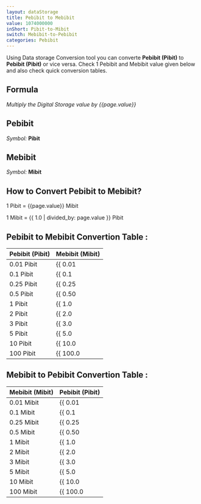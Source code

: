 ```yaml
---
layout: dataStorage
title: Pebibit to Mebibit
value: 1074000000
inShort: Pibit-to-Mibit
switch: Mebibit-to-Pebibit
categories: Pebibit
---
```


Using Data storage Conversion tool you can converte **Pebibit (Pibit)** to **Pebibit (Pibit)** or vice versa. Check 1 Pebibit and Mebibit value given below and also check quick conversion tables.

## Formula
*Multiply the Digital Storage value by {{page.value}}*

## Pebibit
*Symbol:* **Pibit**

## Mebibit
*Symbol:* **Mibit**

## How to Convert Pebibit to Mebibit?

1 Pibit = {{page.value}} Mibit

1 Mibit = {{ 1.0 | divided_by: page.value }} Pibit


## Pebibit to Mebibit Convertion Table :

| Pebibit (Pibit) | Mebibit (Mibit) |
| ---- | ---- |
| 0.01 Pibit | {{ 0.01 | times: page.value | round: 12 }} Mibit |
| 0.1 Pibit | {{ 0.1 | times: page.value | round: 12 }} Mibit |
| 0.25 Pibit | {{ 0.25 | times: page.value | round: 12 }} Mibit |
| 0.5 Pibit | {{ 0.50 | times: page.value | round: 12 }} Mibit |
| 1 Pibit | {{ 1.0 | times: page.value | round: 12 }} Mibit |
| 2 Pibit | {{ 2.0 | times: page.value | round: 12 }} Mibit |
| 3 Pibit | {{ 3.0 | times: page.value | round: 12 }} Mibit |
| 5 Pibit | {{ 5.0 | times: page.value | round: 12 }} Mibit |
| 10 Pibit | {{ 10.0 | times: page.value | round: 12 }} Mibit |
| 100 Pibit | {{ 100.0 | times: page.value | round: 12 }} Mibit |

## Mebibit to Pebibit Convertion Table :

| Mebibit (Mibit) | Pebibit (Pibit) |
| ---- | ---- |
| 0.01 Mibit | {{ 0.01 | divided_by: page.value | round: 12 }} Pibit |
| 0.1 Mibit | {{ 0.1 | divided_by: page.value | round: 12 }} Pibit |
| 0.25 Mibit | {{ 0.25 | divided_by: page.value | round: 12 }} Pibit |
| 0.5 Mibit | {{ 0.50 | divided_by: page.value | round: 12 }} Pibit |
| 1 Mibit | {{ 1.0 | divided_by: page.value | round: 12 }} Pibit |
| 2 Mibit | {{ 2.0 | divided_by: page.value | round: 12 }} Pibit |
| 3 Mibit | {{ 3.0 | divided_by: page.value | round: 12 }} Pibit |
| 5 Mibit | {{ 5.0 | divided_by: page.value | round: 12 }} Pibit |
| 10 Mibit | {{ 10.0 | divided_by: page.value | round: 12 }} Pibit |
| 100 Mibit | {{ 100.0 | divided_by: page.value | round: 12 }} Pibit |


<script>
document.getElementById('selectInput')[19].selected = true
document.getElementById('selectOutput')[7].selected = true
</script>
